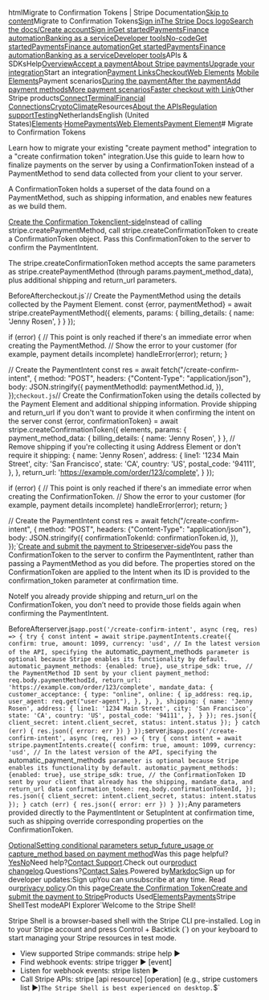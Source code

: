 htmlMigrate to Confirmation Tokens | Stripe Documentation[Skip to content](#main-content)Migrate to Confirmation Tokens[Sign in](https://dashboard.stripe.com/login?redirect=https%3A%2F%2Fdocs.stripe.com%2Fpayments%2Fpayment-element%2Fmigration-ct)[The Stripe Docs logo](/)[Search the docs/](#)[Create account](https://dashboard.stripe.com/register)[Sign in](https://dashboard.stripe.com/login?redirect=https%3A%2F%2Fdocs.stripe.com%2Fpayments%2Fpayment-element%2Fmigration-ct)[Get started](/get-started)[Payments](/payments)[Finance automation](/finance-automation)[Banking as a service](/financial-services)[Developer tools](/development)[No-code](/no-code)[Get started](/get-started)[Payments](/payments)[Finance automation](/finance-automation)[](#)[Get started](/get-started)[Payments](/payments)[Finance automation](/finance-automation)[Banking as a service](/financial-services)[Developer tools](/development)[](#)APIs & SDKsHelp[Overview](/docs/payments)[Accept a payment](#)[About Stripe payments](#)[Upgrade your integration](/docs/payments/upgrades)Start an integration[Payment Links](#)[Checkout](#)[Web Elements](#)
[Mobile Elements](#)Payment scenarios[During the payment](#)[After the payment](#)[Add payment methods](#)[More payment scenarios](#)[Faster checkout with Link](#)Other Stripe products[Connect](#)[Terminal](#)[Financial Connections](#)[Crypto](#)[Climate](#)Resources[About the APIs](#)[Regulation support](#)[Testing](/docs/testing)NetherlandsEnglish (United States)[](#)[](#)[Elements](/payments/elements)·[Home](/docs)[Payments](/docs/payments)[Web Elements](/docs/payments/elements)[Payment Element](/docs/payments/payment-element)# Migrate to Confirmation Tokens

Learn how to migrate your existing "create payment method" integration to a "create confirmation token" integration.Use this guide to learn how to finalize payments on the server by using a ConfirmationToken instead of a PaymentMethod to send data collected from your client to your server.

A ConfirmationToken holds a superset of the data found on a PaymentMethod, such as shipping information, and enables new features as we build them.

[Create the Confirmation Tokenclient-side](#client-side)Instead of calling stripe.createPaymentMethod, call stripe.createConfirmationToken to create a ConfirmationToken object. Pass this ConfirmationToken to the server to confirm the PaymentIntent.

The stripe.createConfirmationToken method accepts the same parameters as stripe.createPaymentMethod (through params.payment_method_data), plus additional shipping and return_url parameters.

BeforeAftercheckout.js`// Create the PaymentMethod using the details collected by the Payment Element.
const {error, paymentMethod} = await stripe.createPaymentMethod({
  elements,
  params: {
    billing_details: {
      name: 'Jenny Rosen',
    }
  }
});


if (error) {
  // This point is only reached if there's an immediate error when creating the PaymentMethod.
  // Show the error to your customer (for example, payment details incomplete)
  handleError(error);
  return;
}

// Create the PaymentIntent
const res = await fetch("/create-confirm-intent", {
  method: "POST",
  headers: {"Content-Type": "application/json"},
  body: JSON.stringify({
    paymentMethodId: paymentMethod.id,
  }),
});`checkout.js`// Create the ConfirmationToken using the details collected by the Payment Element and additional shipping information. Provide shipping and return_url if you don't want to provide it when confirming the intent on the server
const {error, confirmationToken} = await stripe.createConfirmationToken({
  elements,
  params: {
    payment_method_data: {
       billing_details: {
         name: 'Jenny Rosen',
       }
    },
    // Remove shipping if you're collecting it using Address Element or don't require it
    shipping: {
      name: 'Jenny Rosen',
      address: {
        line1: '1234 Main Street',
        city: 'San Francisco',
        state: 'CA',
        country: 'US',
        postal_code: '94111',
      },
    },
    return_url: 'https://example.com/order/123/complete',
  }
});

if (error) {
  // This point is only reached if there's an immediate error when creating the ConfirmationToken.
  // Show the error to your customer (for example, payment details incomplete)
  handleError(error);
  return;
}

// Create the PaymentIntent
const res = await fetch("/create-confirm-intent", {
  method: "POST",
  headers: {"Content-Type": "application/json"},
  body: JSON.stringify({
    confirmationTokenId: confirmationToken.id,
  }),
});`[Create and submit the payment to Stripeserver-side](#server-side)You pass the ConfirmationToken to the server to confirm the PaymentIntent, rather than passing a PaymentMethod as you did before. The properties stored on the ConfirmationToken are applied to the Intent when its ID is provided to the confirmation_token parameter at confirmation time.

NoteIf you already provide shipping and return_url on the ConfirmationToken, you don’t need to provide those fields again when confirming the PaymentIntent.

BeforeAfterserver.js`app.post('/create-confirm-intent', async (req, res) => {
  try {
    const intent = await stripe.paymentIntents.create({
      confirm: true,
      amount: 1099,
      currency: 'usd',
      // In the latest version of the API, specifying the `automatic_payment_methods` parameter is optional because Stripe enables its functionality by default.
      automatic_payment_methods: {enabled: true},
      use_stripe_sdk: true,
      // the PaymentMethod ID sent by your client
      payment_method: req.body.paymentMethodId,
      return_url: 'https://example.com/order/123/complete',
      mandate_data: {
        customer_acceptance: {
          type: "online",
          online: {
            ip_address: req.ip,
            user_agent: req.get("user-agent"),
          },
        },
      },
      shipping: {
        name: 'Jenny Rosen',
        address: {
          line1: '1234 Main Street',
          city: 'San Francisco',
          state: 'CA',
          country: 'US',
          postal_code: '94111',
        },
      }
    });
    res.json({
      client_secret: intent.client_secret,
      status: intent.status
    });
  } catch (err) {
    res.json({
      error: err
    })
  }
});`server.js`app.post('/create-confirm-intent', async (req, res) => {
  try {
    const intent = await stripe.paymentIntents.create({
      confirm: true,
      amount: 1099,
      currency: 'usd',
      // In the latest version of the API, specifying the `automatic_payment_methods` parameter is optional because Stripe enables its functionality by default.
      automatic_payment_methods: {enabled: true},
      use_stripe_sdk: true,
      // the ConfirmationToken ID sent by your client that already has the shipping, mandate_data, and return_url data
      confirmation_token: req.body.confirmationTokenId,
    });
    res.json({
      client_secret: intent.client_secret,
      status: intent.status
    });
  } catch (err) {
    res.json({
      error: err
    })
  }
});`Any parameters provided directly to the PaymentIntent or SetupIntent at confirmation time, such as shipping override corresponding properties on the ConfirmationToken.

[OptionalSetting conditional parameters setup_future_usage or capture_method based on payment method](#conditional-options)Was this page helpful?[Yes](#)[No](#)Need help?[Contact Support](https://support.stripe.com/).Check out our[product changelog](https://stripe.com/blog/changelog).Questions?[Contact Sales](https://stripe.com/contact/sales).Powered by[Markdoc](https://markdoc.dev)Sign up for developer updates:Sign upYou can unsubscribe at any time. Read our[privacy policy](https://stripe.com/privacy).On this page[Create the Confirmation Token](#client-side)[Create and submit the payment to Stripe](#server-side)Products Used[Elements](/payments/elements)[Payments](/payments)Stripe ShellTest modeAPI Explorer[](https://stripe.com/docs/stripe-cli#install)`Welcome to the Stripe Shell!

Stripe Shell is a browser-based shell with the Stripe CLI pre-installed. Log in to your
Stripe account and press Control + Backtick (`) on your keyboard to start managing your Stripe
resources in test mode.

- View supported Stripe commands: stripe help ▶️
- Find webhook events: stripe trigger ▶️ [event]
- Listen for webhook events: stripe listen ▶
- Call Stripe APIs: stripe [api resource] [operation] (e.g., stripe customers list ▶️)`The Stripe Shell is best experienced on desktop.`$`
